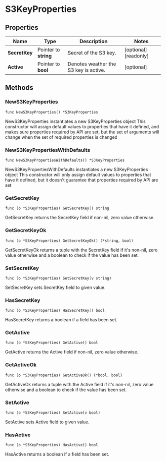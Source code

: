 # S3KeyProperties

## Properties

|Name | Type | Description | Notes|
|------------ | ------------- | ------------- | -------------|
|**SecretKey** | Pointer to **string** | Secret of the S3 key. | [optional] [readonly] |
|**Active** | Pointer to **bool** | Denotes weather the S3 key is active. | [optional] |

## Methods

### NewS3KeyProperties

`func NewS3KeyProperties() *S3KeyProperties`

NewS3KeyProperties instantiates a new S3KeyProperties object
This constructor will assign default values to properties that have it defined,
and makes sure properties required by API are set, but the set of arguments
will change when the set of required properties is changed

### NewS3KeyPropertiesWithDefaults

`func NewS3KeyPropertiesWithDefaults() *S3KeyProperties`

NewS3KeyPropertiesWithDefaults instantiates a new S3KeyProperties object
This constructor will only assign default values to properties that have it defined,
but it doesn't guarantee that properties required by API are set

### GetSecretKey

`func (o *S3KeyProperties) GetSecretKey() string`

GetSecretKey returns the SecretKey field if non-nil, zero value otherwise.

### GetSecretKeyOk

`func (o *S3KeyProperties) GetSecretKeyOk() (*string, bool)`

GetSecretKeyOk returns a tuple with the SecretKey field if it's non-nil, zero value otherwise
and a boolean to check if the value has been set.

### SetSecretKey

`func (o *S3KeyProperties) SetSecretKey(v string)`

SetSecretKey sets SecretKey field to given value.

### HasSecretKey

`func (o *S3KeyProperties) HasSecretKey() bool`

HasSecretKey returns a boolean if a field has been set.

### GetActive

`func (o *S3KeyProperties) GetActive() bool`

GetActive returns the Active field if non-nil, zero value otherwise.

### GetActiveOk

`func (o *S3KeyProperties) GetActiveOk() (*bool, bool)`

GetActiveOk returns a tuple with the Active field if it's non-nil, zero value otherwise
and a boolean to check if the value has been set.

### SetActive

`func (o *S3KeyProperties) SetActive(v bool)`

SetActive sets Active field to given value.

### HasActive

`func (o *S3KeyProperties) HasActive() bool`

HasActive returns a boolean if a field has been set.


